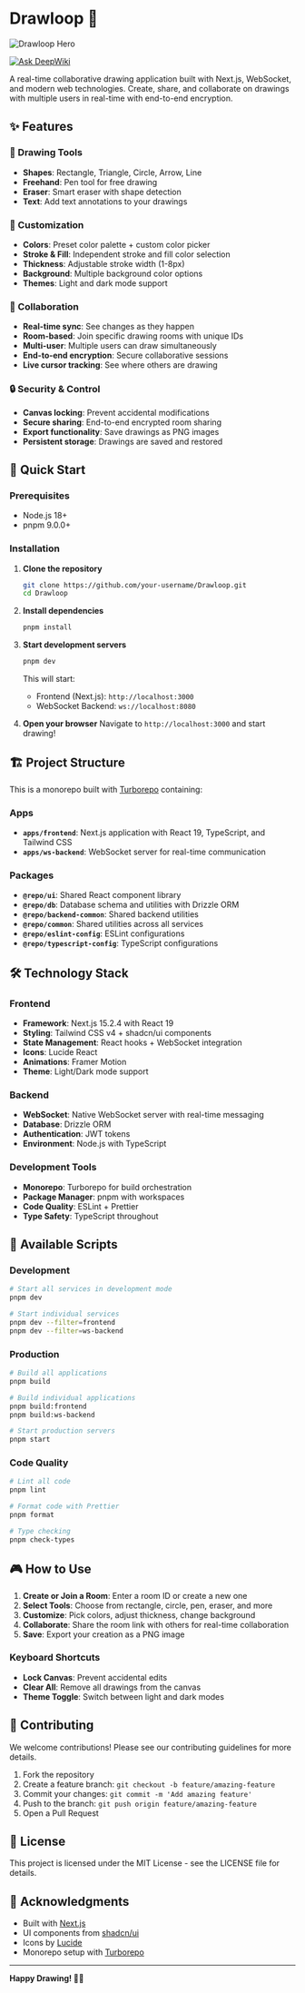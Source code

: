 # Drawloop 🎨

![Drawloop Hero](./assets/hero-image.png)

[![Ask DeepWiki](https://deepwiki.com/badge.svg)](https://deepwiki.com/whosensei/Drawloop)

A real-time collaborative drawing application built with Next.js, WebSocket, and modern web technologies. Create, share, and collaborate on drawings with multiple users in real-time with end-to-end encryption.

## ✨ Features

### 🎯 Drawing Tools
- **Shapes**: Rectangle, Triangle, Circle, Arrow, Line
- **Freehand**: Pen tool for free drawing
- **Eraser**: Smart eraser with shape detection
- **Text**: Add text annotations to your drawings

### 🎨 Customization
- **Colors**: Preset color palette + custom color picker
- **Stroke & Fill**: Independent stroke and fill color selection
- **Thickness**: Adjustable stroke width (1-8px)
- **Background**: Multiple background color options
- **Themes**: Light and dark mode support

### 🤝 Collaboration
- **Real-time sync**: See changes as they happen
- **Room-based**: Join specific drawing rooms with unique IDs
- **Multi-user**: Multiple users can draw simultaneously
- **End-to-end encryption**: Secure collaborative sessions
- **Live cursor tracking**: See where others are drawing

### 🔒 Security & Control
- **Canvas locking**: Prevent accidental modifications
- **Secure sharing**: End-to-end encrypted room sharing
- **Export functionality**: Save drawings as PNG images
- **Persistent storage**: Drawings are saved and restored

## 🚀 Quick Start

### Prerequisites
- Node.js 18+ 
- pnpm 9.0.0+

### Installation

1. **Clone the repository**
   ```bash
   git clone https://github.com/your-username/Drawloop.git
   cd Drawloop
   ```

2. **Install dependencies**
   ```bash
   pnpm install
   ```

3. **Start development servers**
   ```bash
   pnpm dev
   ```

   This will start:
   - Frontend (Next.js): `http://localhost:3000`
   - WebSocket Backend: `ws://localhost:8080`

4. **Open your browser**
   Navigate to `http://localhost:3000` and start drawing!

## 🏗️ Project Structure

This is a monorepo built with [Turborepo](https://turbo.build/repo) containing:

### Apps
- **`apps/frontend`**: Next.js application with React 19, TypeScript, and Tailwind CSS
- **`apps/ws-backend`**: WebSocket server for real-time communication

### Packages
- **`@repo/ui`**: Shared React component library
- **`@repo/db`**: Database schema and utilities with Drizzle ORM
- **`@repo/backend-common`**: Shared backend utilities
- **`@repo/common`**: Shared utilities across all services
- **`@repo/eslint-config`**: ESLint configurations
- **`@repo/typescript-config`**: TypeScript configurations

## 🛠️ Technology Stack

### Frontend
- **Framework**: Next.js 15.2.4 with React 19
- **Styling**: Tailwind CSS v4 + shadcn/ui components
- **State Management**: React hooks + WebSocket integration
- **Icons**: Lucide React
- **Animations**: Framer Motion
- **Theme**: Light/Dark mode support

### Backend
- **WebSocket**: Native WebSocket server with real-time messaging
- **Database**: Drizzle ORM
- **Authentication**: JWT tokens
- **Environment**: Node.js with TypeScript

### Development Tools
- **Monorepo**: Turborepo for build orchestration
- **Package Manager**: pnpm with workspaces
- **Code Quality**: ESLint + Prettier
- **Type Safety**: TypeScript throughout

## 📜 Available Scripts

### Development
```bash
# Start all services in development mode
pnpm dev

# Start individual services
pnpm dev --filter=frontend
pnpm dev --filter=ws-backend
```

### Production
```bash
# Build all applications
pnpm build

# Build individual applications
pnpm build:frontend
pnpm build:ws-backend

# Start production servers
pnpm start
```

### Code Quality
```bash
# Lint all code
pnpm lint

# Format code with Prettier
pnpm format

# Type checking
pnpm check-types
```

## 🎮 How to Use

1. **Create or Join a Room**: Enter a room ID or create a new one
2. **Select Tools**: Choose from rectangle, circle, pen, eraser, and more
3. **Customize**: Pick colors, adjust thickness, change background
4. **Collaborate**: Share the room link with others for real-time collaboration
5. **Save**: Export your creation as a PNG image

### Keyboard Shortcuts
- **Lock Canvas**: Prevent accidental edits
- **Clear All**: Remove all drawings from the canvas
- **Theme Toggle**: Switch between light and dark modes

## 🤝 Contributing

We welcome contributions! Please see our contributing guidelines for more details.

1. Fork the repository
2. Create a feature branch: `git checkout -b feature/amazing-feature`
3. Commit your changes: `git commit -m 'Add amazing feature'`
4. Push to the branch: `git push origin feature/amazing-feature`
5. Open a Pull Request

## 📝 License

This project is licensed under the MIT License - see the LICENSE file for details.

## 🙏 Acknowledgments

- Built with [Next.js](https://nextjs.org/)
- UI components from [shadcn/ui](https://ui.shadcn.com/)
- Icons by [Lucide](https://lucide.dev/)
- Monorepo setup with [Turborepo](https://turbo.build/repo)

---

**Happy Drawing! 🎨✨**
